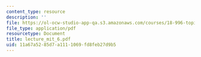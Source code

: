 ```yaml
---
content_type: resource
description: ''
file: https://ol-ocw-studio-app-qa.s3.amazonaws.com/courses/18-996-topics-in-theoretical-computer-science-internet-research-problems-spring-2002/11a67a5285d7a1111069fd8feb27d9b5_lecture_mit_6.pdf
file_type: application/pdf
resourcetype: Document
title: lecture_mit_6.pdf
uid: 11a67a52-85d7-a111-1069-fd8feb27d9b5
---
```

